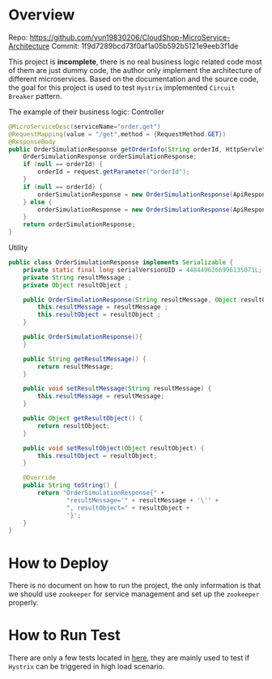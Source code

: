 # Overview
Repo: https://github.com/yun19830206/CloudShop-MicroService-Architecture
Commit: 1f9d7289bcd73f0af1a05b592b5121e9eeb3f1de

This project is **incomplete**, there is no real business logic related code most of them are just dummy code, the author only implement the architecture of different microservices. Based on the documentation and the source code, the goal for this project is used to test `Hystrix` implemented `Circuit Breaker` pattern.

The example of their business logic:
Controller
``` java
@MicroServiceDesc(serviceName="order.get")
@RequestMapping(value = "/get",method = {RequestMethod.GET})
@ResponseBody
public OrderSimulationResponse getOrderInfo(String orderId, HttpServletRequest request) {
    OrderSimulationResponse orderSimulationResponse;
    if (null == orderId) {
        orderId = request.getParameter("orderId");
    }
    if (null == orderId) {
        orderSimulationResponse = new OrderSimulationResponse(ApiResponse.DEFAULT_CODE+"","缺少必填参数，请重新输入");
    } else {
        orderSimulationResponse = new OrderSimulationResponse(ApiResponse.DEFAULT_CODE+"","获得OrderId="+orderId+"的数据成功，现在返回结果");
    }
    return orderSimulationResponse;
}
```
Utility
``` java
public class OrderSimulationResponse implements Serializable {
    private static final long serialVersionUID = 4484496266996135071L;
    private String resultMessage ;
    private Object resultObject ;

    public OrderSimulationResponse(String resultMessage, Object resultObject){
        this.resultMessage = resultMessage ;
        this.resultObject = resultObject ;
    }

    public OrderSimulationResponse(){
    }

    public String getResultMessage() {
        return resultMessage;
    }

    public void setResultMessage(String resultMessage) {
        this.resultMessage = resultMessage;
    }

    public Object getResultObject() {
        return resultObject;
    }

    public void setResultObject(Object resultObject) {
        this.resultObject = resultObject;
    }

    @Override
    public String toString() {
        return "OrderSimulationResponse{" +
                "resultMessage='" + resultMessage + '\'' +
                ", resultObject=" + resultObject +
                '}';
    }
}
```

# How to Deploy
There is no document on how to run the project, the only information is that we should use `zookeeper` for service management and set up the `zookeeper` properly.

# How to Run Test
There are only a few tests located in [here](https://github.com/yun19830206/CloudShop-MicroService-Architecture/blob/master/cs_core/src/test/java/CloudShopRequestConcurrentTest.java), they are mainly used to test if `Hystrix` can be triggered in high load scenario.